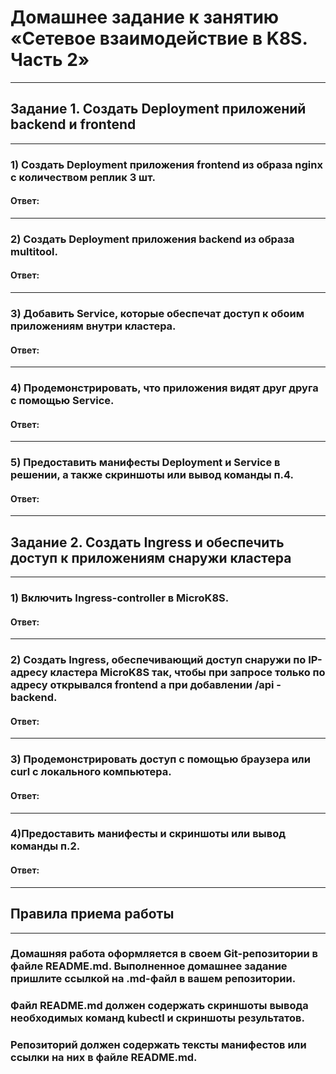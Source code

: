 # Домашнее задание к занятию «Сетевое взаимодействие в K8S. Часть 2»
---

## Задание 1. Создать Deployment приложений backend и frontend
---
### 1) Создать Deployment приложения frontend из образа nginx с количеством реплик 3 шт.
#### Ответ:

---
### 2) Создать Deployment приложения backend из образа multitool.
#### Ответ:

---
### 3) Добавить Service, которые обеспечат доступ к обоим приложениям внутри кластера.
#### Ответ:

---
### 4) Продемонстрировать, что приложения видят друг друга с помощью Service.
#### Ответ:

---
### 5) Предоставить манифесты Deployment и Service в решении, а также скриншоты или вывод команды п.4.
#### Ответ: 

---
## Задание 2. Создать Ingress и обеспечить доступ к приложениям снаружи кластера
---
### 1) Включить Ingress-controller в MicroK8S.
#### Ответ:

---
### 2) Создать Ingress, обеспечивающий доступ снаружи по IP-адресу кластера MicroK8S так, чтобы при запросе только по адресу открывался frontend а при добавлении /api - backend.
#### Ответ:

---
### 3) Продемонстрировать доступ с помощью браузера или curl с локального компьютера.
#### Ответ:

---
### 4)Предоставить манифесты и скриншоты или вывод команды п.2.
#### Ответ:

---
## Правила приема работы
---
### Домашняя работа оформляется в своем Git-репозитории в файле README.md. Выполненное домашнее задание пришлите ссылкой на .md-файл в вашем репозитории.
### Файл README.md должен содержать скриншоты вывода необходимых команд kubectl и скриншоты результатов.
### Репозиторий должен содержать тексты манифестов или ссылки на них в файле README.md.

